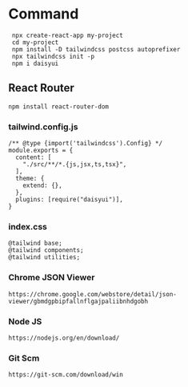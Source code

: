 # Command
```
 npx create-react-app my-project
 cd my-project
 npm install -D tailwindcss postcss autoprefixer
 npx tailwindcss init -p
 npm i daisyui
```
## React Router
```
npm install react-router-dom
```
### tailwind.config.js
```
/** @type {import('tailwindcss').Config} */
module.exports = {
  content: [
    "./src/**/*.{js,jsx,ts,tsx}",
  ],
  theme: {
    extend: {},
  },
  plugins: [require("daisyui")],
}
```
### index.css
```
@tailwind base;
@tailwind components;
@tailwind utilities;
```
### Chrome JSON Viewer
```
https://chrome.google.com/webstore/detail/json-viewer/gbmdgpbipfallnflgajpaliibnhdgobh
```
### Node JS
```
https://nodejs.org/en/download/
```
### Git Scm
```
https://git-scm.com/download/win
```
